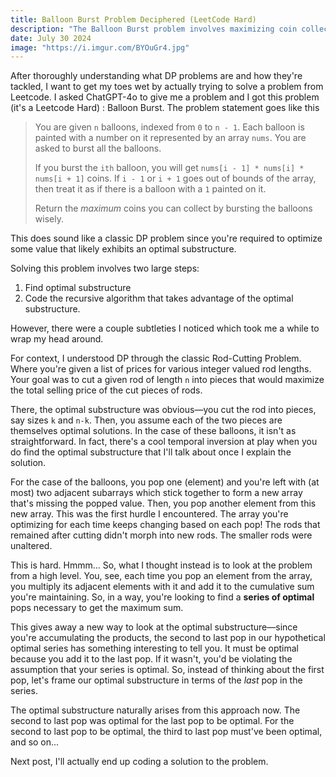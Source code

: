 ```yaml
---
title: Balloon Burst Problem Deciphered (LeetCode Hard)
description: "The Balloon Burst problem involves maximizing coin collection by popping balloons strategically. The challenge lies in the evolving nature of the array with each pop. By framing the problem in terms of the last pop in an optimal sequence, one can derive a dynamic programming solution based on optimal substructures."
date: July 30 2024
image: "https://i.imgur.com/BYOuGr4.jpg"
---
```


After thoroughly understanding what DP problems are and how they're tackled, I want to get my toes wet by actually trying to solve a problem from Leetcode. I asked ChatGPT-4o to give me a problem and I got this problem (it's a Leetcode Hard) : Balloon Burst. The problem statement goes like this

> You are given `n` balloons, indexed from `0` to `n - 1`. Each balloon is painted with a number on it represented by an array `nums`. You are asked to burst all the balloons.
> 
> If you burst the `ith` balloon, you will get `nums[i - 1] * nums[i] * nums[i + 1]` coins. If `i - 1` or `i + 1` goes out of bounds of the array, then treat it as if there is a balloon with a `1` painted on it.
> 
> Return the *maximum* coins you can collect by bursting the balloons wisely.

This does sound like a classic DP problem since you're required to optimize some value that likely exhibits an optimal substructure. 

Solving this problem involves two large steps: 

1. Find optimal substructure
2. Code the recursive algorithm that takes advantage of the optimal substructure. 

However, there were a couple subtleties I noticed which took me a while to wrap my head around. 

For context, I understood DP through the classic Rod-Cutting Problem. Where you're given a list of prices for various integer valued rod lengths. Your goal was to cut a given rod of length `n` into pieces that would maximize the total selling price of the cut pieces of rods. 

There, the optimal substructure was obvious—you cut the rod into pieces, say sizes `k` and `n-k`. Then, you assume each of the two pieces are themselves optimal solutions. In the case of these balloons, it isn't as straightforward. In fact, there's a cool temporal inversion at play when you do find the optimal substructure that I'll talk about once I explain the solution. 

For the case of the balloons, you pop one (element) and you're left with (at most) two adjacent subarrays which stick together to form a new array that's missing the popped value. Then, you pop another element from this new array. This was the first hurdle I encountered. The array you're optimizing for each time keeps changing based on each pop! The rods that remained after cutting didn't morph into new rods. The smaller rods were unaltered. 

This is hard. Hmmm... So, what I thought instead is to look at the problem from a high level. You, see, each time you pop an element from the array, you multiply its adjacent elements with it and add it to the cumulative sum you're maintaining. So, in a way, you're looking to find a **series of optimal** pops necessary to get the maximum sum. 

This gives away a new way to look at the optimal substructure—since you're accumulating the products, the second to last pop in our hypothetical optimal series has something interesting to tell you. It must be optimal because you add it to the last pop. If it wasn't, you'd be violating the assumption that your series is optimal. So, instead of thinking about the first pop, let's frame our optimal substructure in terms of the *last* pop in the series. 

The optimal substructure naturally arises from this approach now. The second to last pop was optimal for the last pop to be optimal. For the second to last pop to be optimal, the third to last pop must've been optimal, and so on... 

Next post, I'll actually end up coding a solution to the problem. 
